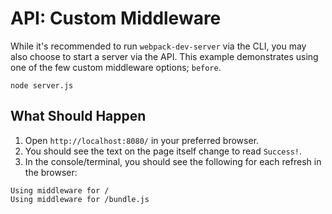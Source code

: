 # API: Custom Middleware

While it's recommended to run `webpack-dev-server` via the CLI, you may also
choose to start a server via the API. This example demonstrates using one of the
few custom middleware options; `before`.

```console
node server.js
```

## What Should Happen

1. Open `http://localhost:8080/` in your preferred browser.
2. You should see the text on the page itself change to read `Success!`.
3. In the console/terminal, you should see the following for each refresh in
the browser:
```
Using middleware for /
Using middleware for /bundle.js
```
